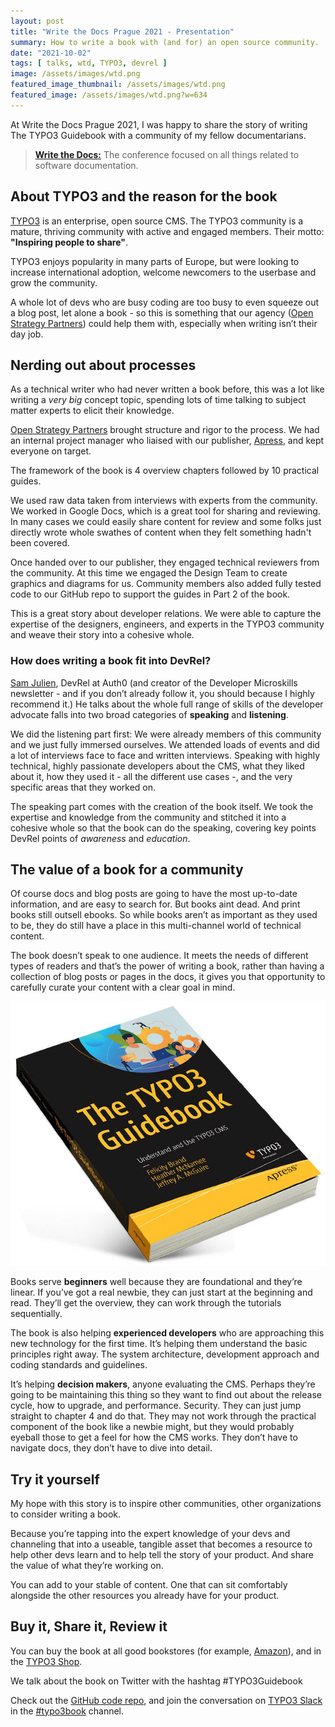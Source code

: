 ```yaml
---
layout: post
title: "Write the Docs Prague 2021 - Presentation"
summary: How to write a book with (and for) an open source community.
date: "2021-10-02"
tags: [ talks, wtd, TYPO3, devrel ]
image: /assets/images/wtd.png
featured_image_thumbnail: /assets/images/wtd.png
featured_image: /assets/images/wtd.png?w=634
---
```


At Write the Docs Prague 2021, I was happy to share the story of writing The TYPO3 Guidebook with a community of my fellow documentarians.

> **[Write the Docs:](https://www.writethedocs.org/conf/prague/2021/)**
> The conference focused on all things related to software documentation.

## About TYPO3 and the reason for the book

[TYPO3](https://typo3.org/) is an enterprise, open source CMS. The TYPO3 community is a mature, thriving community with active and engaged members. Their motto: **"Inspiring people to share"**.

TYPO3 enjoys popularity in many parts of Europe, but were looking to increase international adoption, welcome newcomers to the userbase and grow the community.  

A whole lot of devs who are busy coding are too busy to even squeeze out a blog post, let alone a book - so this is something that our agency ([Open Strategy Partners](https://openstrategypartners.com/)) could help them with, especially when writing isn’t their day job. 

## Nerding out about processes 

As a technical writer who had never written a book before, this was a lot like writing a _very big_ concept topic, spending lots of time talking to subject matter experts to elicit their knowledge.

[Open Strategy Partners](https://openstrategypartners.com/) brought structure and rigor to the process. We had an internal project manager who liaised with our publisher, [Apress](https://www.apress.com/gp/book/9781484265246), and kept everyone on target.

The framework of the book is 4 overview chapters followed by 10 practical guides. 

We used raw data taken from interviews with experts from the community. We worked in Google Docs, which is a great tool for sharing and reviewing. In many cases we could easily share content for review and some folks just directly wrote whole swathes of content when they felt something hadn't been covered. 

Once handed over to our publisher, they engaged technical reviewers from the community. At this time we engaged the Design Team to create graphics and diagrams for us. Community members also added fully tested code to our GitHub repo to support the guides in Part 2 of the book.

This is a great story about developer relations. We were able to capture the expertise of the designers, engineers, and experts in the TYPO3 community and weave their story into a cohesive whole. 

### How does writing a book fit into DevRel? ###

[Sam Julien](https://www.samjulien.com/), DevRel at Auth0 (and creator of the Developer Microskills newsletter - and if you don’t already follow it, you should because I highly recommend it.)
He talks about the whole full range of skills of the developer advocate falls into two broad categories of **speaking** and **listening**. 

We did the listening part first:
We were already members of this community and we just fully immersed ourselves. We attended loads of events and did a lot of interviews face to face and written interviews. Speaking with highly technical, highly passionate developers about the CMS, what they liked about it, how they used it - all the different use cases -, and the very specific areas that they worked on.

The speaking part comes with the creation of the book itself. We took the expertise and knowledge from the community and stitched it into a cohesive whole so that the book can do the speaking, covering key points DevRel points of _awareness_ and _education_. 

## The value of a book for a community

Of course docs and blog posts are going to have the most up-to-date information, and are easy to search for. But books aint dead. And print books still outsell ebooks. So while books aren’t as important as they used to be, they do still have a place in this multi-channel world of technical content. 

The book doesn’t speak to one audience. It meets the needs of different types of readers and that’s the power of writing a book, rather than having a collection of blog posts or pages in the docs, it gives you that opportunity to carefully curate your content with a clear goal in mind.

![Book Cover](/assets/images/HoverBook.png?w=634)

Books serve **beginners** well because they are foundational and they’re linear. If you’ve got a real newbie, they can just start at the beginning and read. They’ll get the overview, they can work through the tutorials sequentially.

The book is also helping **experienced developers** who are approaching this new technology for the first time. It’s helping them understand the basic principles right away. The system architecture, development approach and coding standards and guidelines. 

It’s helping **decision makers**, anyone evaluating the CMS. Perhaps they’re going to be maintaining this thing so they want to find out about the release cycle, how to upgrade, and performance. Security. They can just jump straight to chapter 4 and do that. They may not work through the practical component of the book like a newbie might, but they would probably eyeball those to get a feel for how the CMS works. They don’t have to navigate docs, they don’t have to dive into detail. 

## Try it yourself ##

My hope with this story is to inspire other communities, other organizations to consider writing a book. 

Because you’re tapping into the expert knowledge of your devs and channeling that into a useable, tangible asset that becomes a resource to help other devs learn and to help tell the story of your product. And share the value of what they’re working on. 

You can add to your stable of content. One that can sit comfortably alongside the other resources you already have for your product. 

## Buy it, Share it, Review it

You can buy the book at all good bookstores (for example, [Amazon](https://www.amazon.com/dp/1484265246/)), and in the [TYPO3 Shop](https://shop.typo3.com/).

We talk about the book on Twitter with the hashtag #TYPO3Guidebook

Check out the [GitHub code repo](https://github.com/Apress/the-typo3-guidebook), and join the conversation on [TYPO3 Slack](https://typo3.org/community/meet/chat-slack) in the [#typo3book](https://typo3.slack.com/archives/CU8E4QBNG) channel.
